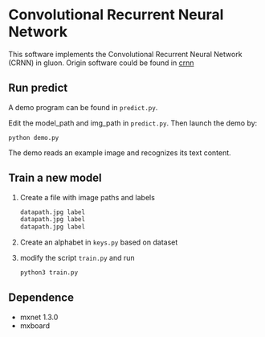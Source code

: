 Convolutional Recurrent Neural Network
======================================

This software implements the Convolutional Recurrent Neural Network (CRNN) in gluon.
Origin software could be found in [crnn](https://github.com/bgshih/crnn)

Run predict
--------
A demo program can be found in `predict.py`.

Edit the model_path and img_path in `predict.py`. Then launch the demo by:

    python demo.py

The demo reads an example image and recognizes its text content.


Train a new model
-----------------
1. Create a file with image paths and labels

    ```sh
    datapath.jpg label
    datapath.jpg label
    datapath.jpg label
    ```

2. Create an alphabet in `keys.py` based on dataset 
 
3. modify the script `train.py` and run

    ```python
    python3 train.py
    ```

Dependence
----------
* mxnet 1.3.0
* mxboard